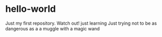 # hello-world
Just my first repository. Watch out! just learning
Just trying not to be as dangerous as a a muggle with a magic wand
